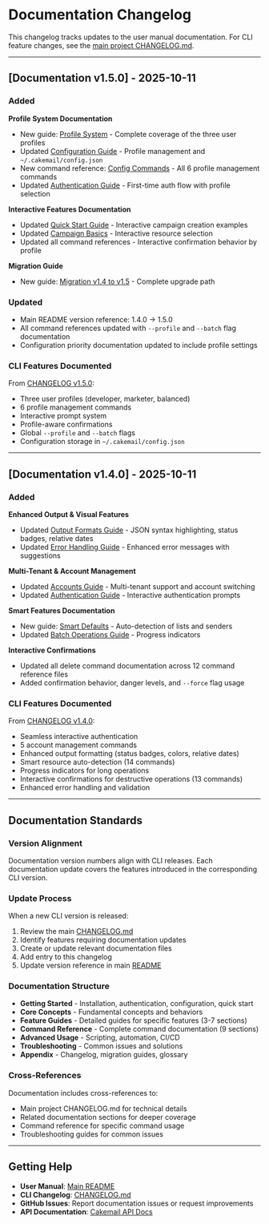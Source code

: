 # Documentation Changelog

This changelog tracks updates to the user manual documentation. For CLI feature changes, see the [main project CHANGELOG.md](../../../../CHANGELOG.md).

---

## [Documentation v1.5.0] - 2025-10-11

### Added

**Profile System Documentation**
- New guide: [Profile System](../02-core-concepts/profile-system.md) - Complete coverage of the three user profiles
- Updated [Configuration Guide](../01-getting-started/configuration.md) - Profile management and `~/.cakemail/config.json`
- New command reference: [Config Commands](../09-command-reference/config.md) - All 6 profile management commands
- Updated [Authentication Guide](../01-getting-started/authentication.md) - First-time auth flow with profile selection

**Interactive Features Documentation**
- Updated [Quick Start Guide](../01-getting-started/quick-start.md) - Interactive campaign creation examples
- Updated [Campaign Basics](../04-campaign-management/campaigns-basics.md) - Interactive resource selection
- Updated all command references - Interactive confirmation behavior by profile

**Migration Guide**
- New guide: [Migration v1.4 to v1.5](./migration-v1.4-to-v1.5.md) - Complete upgrade path

### Updated
- Main README version reference: 1.4.0 → 1.5.0
- All command references updated with `--profile` and `--batch` flag documentation
- Configuration priority documentation updated to include profile settings

### CLI Features Documented
From [CHANGELOG v1.5.0](../../../../CHANGELOG.md#150---2025-10-11):
- Three user profiles (developer, marketer, balanced)
- 6 profile management commands
- Interactive prompt system
- Profile-aware confirmations
- Global `--profile` and `--batch` flags
- Configuration storage in `~/.cakemail/config.json`

---

## [Documentation v1.4.0] - 2025-10-11

### Added

**Enhanced Output & Visual Features**
- Updated [Output Formats Guide](../01-getting-started/output-formats.md) - JSON syntax highlighting, status badges, relative dates
- Updated [Error Handling Guide](../02-core-concepts/error-handling.md) - Enhanced error messages with suggestions

**Multi-Tenant & Account Management**
- Updated [Accounts Guide](../02-core-concepts/accounts.md) - Multi-tenant support and account switching
- Updated [Authentication Guide](../01-getting-started/authentication.md) - Interactive authentication prompts

**Smart Features Documentation**
- New guide: [Smart Defaults](../02-core-concepts/smart-defaults.md) - Auto-detection of lists and senders
- Updated [Batch Operations Guide](../08-advanced-usage/batch-operations.md) - Progress indicators

**Interactive Confirmations**
- Updated all delete command documentation across 12 command reference files
- Added confirmation behavior, danger levels, and `--force` flag usage

### CLI Features Documented
From [CHANGELOG v1.4.0](../../../../CHANGELOG.md#140---2025-10-11):
- Seamless interactive authentication
- 5 account management commands
- Enhanced output formatting (status badges, colors, relative dates)
- Smart resource auto-detection (14 commands)
- Progress indicators for long operations
- Interactive confirmations for destructive operations (13 commands)
- Enhanced error handling and validation

---

## Documentation Standards

### Version Alignment
Documentation version numbers align with CLI releases. Each documentation update covers the features introduced in the corresponding CLI version.

### Update Process
When a new CLI version is released:
1. Review the main [CHANGELOG.md](../../../../CHANGELOG.md)
2. Identify features requiring documentation updates
3. Create or update relevant documentation files
4. Add entry to this changelog
5. Update version reference in main [README](../README.md)

### Documentation Structure
- **Getting Started** - Installation, authentication, configuration, quick start
- **Core Concepts** - Fundamental concepts and behaviors
- **Feature Guides** - Detailed guides for specific features (3-7 sections)
- **Command Reference** - Complete command documentation (9 sections)
- **Advanced Usage** - Scripting, automation, CI/CD
- **Troubleshooting** - Common issues and solutions
- **Appendix** - Changelog, migration guides, glossary

### Cross-References
Documentation includes cross-references to:
- Main project CHANGELOG.md for technical details
- Related documentation sections for deeper coverage
- Command reference for specific command usage
- Troubleshooting guides for common issues

---

## Getting Help

- **User Manual**: [Main README](../README.md)
- **CLI Changelog**: [CHANGELOG.md](../../../../CHANGELOG.md)
- **GitHub Issues**: Report documentation issues or request improvements
- **API Documentation**: [Cakemail API Docs](https://api.cakemail.com)

